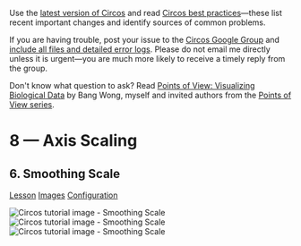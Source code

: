 Use the [latest version of Circos](/software/download/circos/) and read
[Circos best
practices](/documentation/tutorials/reference/best_practices/)—these list
recent important changes and identify sources of common problems.

If you are having trouble, post your issue to the [Circos Google
Group](https://groups.google.com/group/circos-data-visualization) and [include
all files and detailed error logs](/support/support/). Please do not email me
directly unless it is urgent—you are much more likely to receive a timely
reply from the group.

Don't know what question to ask? Read [Points of View: Visualizing Biological
Data](https://www.nature.com/nmeth/journal/v9/n12/full/nmeth.2258.html) by
Bang Wong, myself and invited authors from the [Points of View
series](https://mk.bcgsc.ca/pointsofview).

# 8 — Axis Scaling

## 6\. Smoothing Scale

[Lesson](/documentation/tutorials/scaling/scale_smoothing/lesson)
[Images](/documentation/tutorials/scaling/scale_smoothing/images)
[Configuration](/documentation/tutorials/scaling/scale_smoothing/configuration)

![Circos tutorial image - Smoothing
Scale](/documentation/tutorials/scaling/scale_smoothing/img/01.png) ![Circos
tutorial image - Smoothing
Scale](/documentation/tutorials/scaling/scale_smoothing/img/02.png) ![Circos
tutorial image - Smoothing
Scale](/documentation/tutorials/scaling/scale_smoothing/img/03.png)

